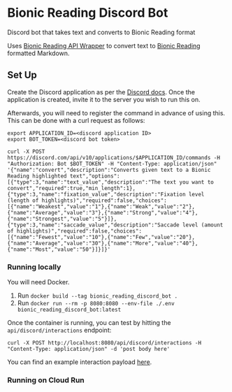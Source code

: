 # Bionic Reading Discord Bot

Discord bot that takes text and converts to Bionic Reading format

Uses [Bionic Reading API Wrapper](https://github.com/ProgDroid/bionic_reading_api) to convert text to [Bionic Reading](https://bionic-reading.com/) formatted Markdown.

## Set Up

Create the Discord application as per the [Discord docs](https://discord.com/developers/docs/getting-started#step-1-creating-an-app).
Once the application is created, invite it to the server you wish to run this on.

Afterwards, you will need to register the command in advance of using this. This can be done with a curl request as follows:
```shell
export APPLICATION_ID=<discord application ID>
export BOT_TOKEN=<discord bot token>

curl -X POST https://discord.com/api/v10/applications/$APPLICATION_ID/commands -H "Authorization: Bot $BOT_TOKEN" -H "Content-Type: application/json" '{"name":"convert","description":"Converts given text to a Bionic Reading highlighted text","options":[{"type":3,"name":"text_value","description":"The text you want to convert","required":true,"min_length":1},{"type":3,"name":"fixation_value","description":"Fixation level (length of highlights)","required":false,"choices":[{"name":"Weakest","value":"1"},{"name":"Weak","value":"2"},{"name":"Average","value":"3"},{"name":"Strong","value":"4"},{"name":"Strongest","value":"5"}]},{"type":3,"name":"saccade_value","description":"Saccade level (amount of highlights)","required":false,"choices":[{"name":"Fewest","value":"10"},{"name":"Few","value":"20"},{"name":"Average","value":"30"},{"name":"More","value":"40"},{"name":"Most","value":"50"}]}]}'
```

### Running locally

You will need Docker.

1. Run `docker build --tag bionic_reading_discord_bot .`
2. Run `docker run --rm -p 8080:8080 --env-file ./.env bionic_reading_discord_bot:latest`

Once the container is running, you can test by hitting the `api/discord/interactions` endpoint:

```shell
curl -X POST http://localhost:8080/api/discord/interactions -H "Content-Type: application/json" -d 'post body here'
```

You can find an example interaction payload [here](https://discord.com/developers/docs/interactions/application-commands#slash-commands-example-interaction).

### Running on Cloud Run

<!-- Set up Secrets -->

<!-- TODO -->